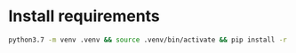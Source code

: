 # Install requirements

```bash
python3.7 -m venv .venv && source .venv/bin/activate && pip install -r requirements.txt
```
